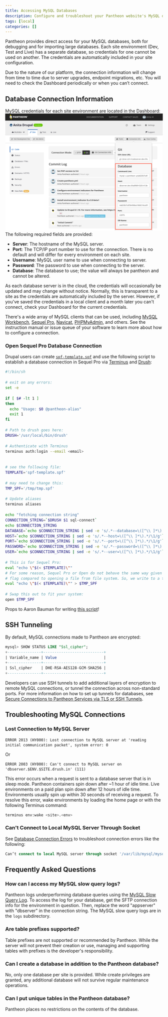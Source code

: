 ```yaml
---
title: Accessing MySQL Databases
description: Configure and troubleshoot your Pantheon website's MySQL database connections.
tags: [local]
categories: []
---
```

Pantheon provides direct access for your MySQL databases, both for debugging and for importing large databases. Each site environment (Dev, Test and Live) has a separate database, so credentials for one cannot be used on another. The credentials are automatically included in your site configuration.

<Alert title="Note" type="info">
Due to the nature of our platform, the connection information will change from time to time due to server upgrades, endpoint migrations, etc. You will need to check the Dashboard periodically or when you can’t connect.
</Alert>

## Database Connection Information

MySQL credentials for each site environment are located in the Dashboard:<br />
![MySQL Credentials](../docs/assets/images/dashboard/mysql-info.png)<br />
The following required fields are provided:

- **Server**: The hostname of the MySQL server.
- **Port**: The TCP/IP port number to use for the connection. There is no default and will differ for every environment on each site.
- **Username**: MySQL user name to use when connecting to server.
- **Password**: The password to use when connecting to the server.
- **Database**: The database to use; the value will always be pantheon and cannot be altered.

As each database server is in the cloud, the credentials will occasionally be updated and may change without notice. Normally, this is transparent to a site as the credentials are automatically included by the server. However, if you've saved the credentials in a local client and a month later you can't connect, check your Dashboard for the current credentials.

There's a wide array of MySQL clients that can be used, including [MySQL Workbench](https://dev.mysql.com/downloads/workbench/), [Sequel Pro](https://www.sequelpro.com/download), [Navicat](https://www.navicat.com/download), [PHPMyAdmin](https://www.phpmyadmin.net/), and others. See the instruction manual or issue queue of your software to learn more about how to configure a connection.

### Open Sequel Pro Database Connection
Drupal users can create [`spf-template.spf`](https://gist.github.com/aaronbauman/f50cc691eb3ed60a358c#file-spf-template-spf) and use the following script to establish a database connection in Sequel Pro via [Terminus](/docs/terminus/) and [Drush](/docs/drush):

```bash
#!/bin/sh

# exit on any errors:
set -e

if [ $# -lt 1 ]
then
  echo "Usage: $0 @pantheon-alias"
  exit 1
fi

# Path to drush goes here:
DRUSH='/usr/local/bin/drush'

# Authenticate with Terminus
terminus auth:login --email <email>


# see the following file:
TEMPLATE='spf-template.spf'

# may need to change this:
TMP_SPF='/tmp/tmp.spf'

# Update aliases
terminus aliases

echo "fetching connection string"
CONNECTION_STRING=`$DRUSH $1 sql-connect`
echo $CONNECTION_STRING
DATABASE=`echo $CONNECTION_STRING | sed -e 's/.*--database=\([^\\ ]*\).*/\1/g'`
HOST=`echo $CONNECTION_STRING | sed -e 's/.*--host=\([^\\ ]*\).*/\1/g'`
PORT=`echo $CONNECTION_STRING | sed -e 's/.*--port=\([^\\ ]*\).*/\1/g'`
PASSWORD=`echo $CONNECTION_STRING | sed -e 's/.*--password=\([^\\ ]*\).*/\1/g'`
USER=`echo $CONNECTION_STRING | sed -e 's/.*--user=\([^\\ ]*\).*/\1/g'`

# This is for Sequel Pro:
eval "echo \"$(< $TEMPLATE)\""
# For some reason, Sequel Pro or Open do not behave the same way given the -f
# flag compared to opening a file from file system. So, we write to a tmp file.
eval "echo \"$(< $TEMPLATE)\"" > $TMP_SPF

# Swap this out to fit your system:
open $TMP_SPF
```

Props to Aaron Bauman for writing [this script](https://gist.github.com/aaronbauman/f50cc691eb3ed60a358c)!

## SSH Tunneling

By default, MySQL connections made to Pantheon are encrypted:

```sql
mysql> SHOW STATUS LIKE "Ssl_cipher";
+---------------+---------------------------+
| Variable_name | Value                     |
+---------------+---------------------------+
| Ssl_cipher    | DHE-RSA-AES128-GCM-SHA256 |
+---------------+---------------------------+
```

Developers can use SSH tunnels to add additional layers of encryption to remote MySQL connections, or tunnel the connection across non-standard ports. For more information on how to set up tunnels for databases, see [Secure Connections to Pantheon Services via TLS or SSH Tunnels](/docs/ssh-tunnels/).

## Troubleshooting MySQL Connections

### Lost Connection to MySQL Server
```
ERROR 2013 (HY000): Lost connection to MySQL server at 'reading initial communication packet', system error: 0
```
Or
```
ERROR 2003 (HY000): Can't connect to MySQL server on 'dbserver.$ENV.$SITE.drush.in' (111)
```

This error occurs when a request is sent to a database server that is in sleep mode. Pantheon containers spin down after ~1 hour of idle time. Live environments on a paid plan spin down after 12 hours of idle time. Environments usually spin up within 30 seconds of receiving a request. To resolve this error, wake environments by loading the home page or with the following Terminus command:

```bash
terminus env:wake <site>.<env>
```
### Can't Connect to Local MySQL Server Through Socket
See [Database Connection Errors](/docs/database-connection-errors/) to troubleshoot
 connection errors like the following:<br />
```sql
Can’t connect to local MySQL server through socket '/var/lib/mysql/mysql.sock'...).
```


## Frequently Asked Questions

### How can I access my MySQL slow query logs?

Pantheon logs underperforming database queries using the [MySQL Slow Query Log](https://dev.mysql.com/doc/refman/5.5/en/slow-query-log.html). To access the log for your database, get the SFTP connection info for the environment in question. Then, replace the word "appserver" with "dbserver" in the connection string. The MySQL slow query logs are in the `logs` subdirectory.

### Are table prefixes supported?

Table prefixes are not supported or recommended by Pantheon. While the server will not prevent their creation or use, managing and supporting tables with prefixes is the developer's responsibility.

### Can I create a database in addition to the Pantheon database?

No, only one database per site is provided. While create privileges are granted, any additional database will not survive regular maintenance operations.

### Can I put unique tables in the Pantheon database?

Pantheon places no restrictions on the contents of the database.
